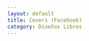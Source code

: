 ```yaml
---
layout: default
title: Covers (Facebook)
category: Diseños Libres
---
```


        
<img src="http://josemdev.com/mirkopf/disenos_libres/cover_navidad.jpg" class="inline-left" title="" alt="" /> <br />
<img src="http://josemdev.com/mirkopf/disenos_libres/cover_photo02.jpg" class="inline-left" title="" alt="" />
 
